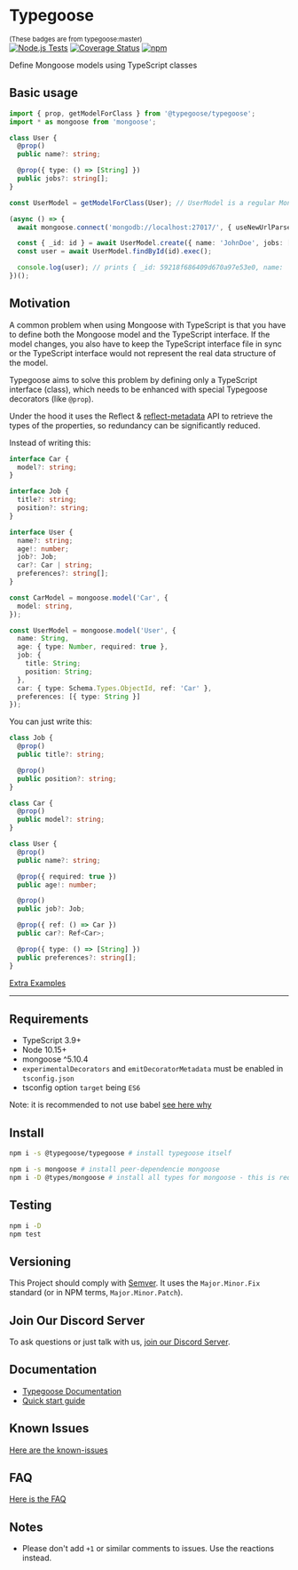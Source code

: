 # Typegoose

<sub>(These badges are from typegoose:master)</sub>  
[![Node.js Tests](https://github.com/typegoose/typegoose/workflows/Node.js%20Tests/badge.svg?branch=master)](https://github.com/typegoose/typegoose/actions?query=workflow%3A"Node.js+Tests")
[![Coverage Status](https://coveralls.io/repos/github/typegoose/typegoose/badge.svg?branch=master#feb282019)](https://coveralls.io/github/typegoose/typegoose?branch=master)
[![npm](https://img.shields.io/npm/dt/@typegoose/typegoose.svg)](https://www.npmjs.com/package/@typegoose/typegoose)

Define Mongoose models using TypeScript classes

## Basic usage

```ts
import { prop, getModelForClass } from '@typegoose/typegoose';
import * as mongoose from 'mongoose';

class User {
  @prop()
  public name?: string;

  @prop({ type: () => [String] })
  public jobs?: string[];
}

const UserModel = getModelForClass(User); // UserModel is a regular Mongoose Model with correct types

(async () => {
  await mongoose.connect('mongodb://localhost:27017/', { useNewUrlParser: true, useUnifiedTopology: true, dbName: "test" });

  const { _id: id } = await UserModel.create({ name: 'JohnDoe', jobs: ['Cleaner'] } as User); // an "as" assertion, to have types for all properties
  const user = await UserModel.findById(id).exec();

  console.log(user); // prints { _id: 59218f686409d670a97e53e0, name: 'JohnDoe', __v: 0 }
})();
```

## Motivation

A common problem when using Mongoose with TypeScript is that you have to define both the Mongoose model and the TypeScript interface. If the model changes, you also have to keep the TypeScript interface file in sync or the TypeScript interface would not represent the real data structure of the model.

Typegoose aims to solve this problem by defining only a TypeScript interface (class), which needs to be enhanced with special Typegoose decorators (like `@prop`).

Under the hood it uses the Reflect & [reflect-metadata](https://github.com/rbuckton/reflect-metadata) API to retrieve the types of the properties, so redundancy can be significantly reduced.

Instead of writing this:

```ts
interface Car {
  model?: string;
}

interface Job {
  title?: string;
  position?: string;
}

interface User {
  name?: string;
  age!: number;
  job?: Job;
  car?: Car | string;
  preferences?: string[];
}

const CarModel = mongoose.model('Car', {
  model: string,
});

const UserModel = mongoose.model('User', {
  name: String,
  age: { type: Number, required: true },
  job: {
    title: String;
    position: String;
  },
  car: { type: Schema.Types.ObjectId, ref: 'Car' },
  preferences: [{ type: String }]
});
```

You can just write this:

```ts
class Job {
  @prop()
  public title?: string;

  @prop()
  public position?: string;
}

class Car {
  @prop()
  public model?: string;
}

class User {
  @prop()
  public name?: string;

  @prop({ required: true })
  public age!: number;

  @prop()
  public job?: Job;

  @prop({ ref: () => Car })
  public car?: Ref<Car>;

  @prop({ type: () => [String] })
  public preferences?: string[];
}
```

[Extra Examples](https://typegoose.github.io/typegoose/docs/guides/quick-start-guide#extra-examples)

---

## Requirements

* TypeScript 3.9+
* Node 10.15+
* mongoose ^5.10.4
* `experimentalDecorators` and `emitDecoratorMetadata` must be enabled in `tsconfig.json`
* tsconfig option `target` being `ES6`

Note: it is recommended to not use babel [see here why](https://typegoose.github.io/typegoose/docs/guides/known-issues/#babel)

## Install

```sh
npm i -s @typegoose/typegoose # install typegoose itself

npm i -s mongoose # install peer-dependencie mongoose
npm i -D @types/mongoose # install all types for mongoose - this is required for typegoose to work in typescript
```

## Testing

```sh
npm i -D
npm test
```

## Versioning

This Project should comply with [Semver](https://semver.org). It uses the `Major.Minor.Fix` standard (or in NPM terms, `Major.Minor.Patch`).

## Join Our Discord Server

To ask questions or just talk with us, [join our Discord Server](https://discord.gg/BpGjTTD).

## Documentation

* [Typegoose Documentation](https://typegoose.github.io/typegoose/docs/api/index-api)
* [Quick start guide](https://typegoose.github.io/typegoose/docs/guides/quick-start-guide/)  

## Known Issues

[Here are the known-issues](https://typegoose.github.io/typegoose/docs/guides/known-issues/)

## FAQ

[Here is the FAQ](https://typegoose.github.io/typegoose/docs/guides/faq/)

## Notes

* Please don't add `+1` or similar comments to issues. Use the reactions instead.
